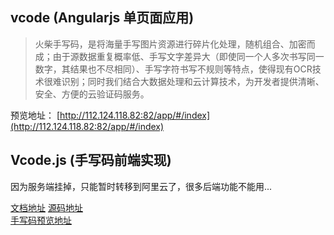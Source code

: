 ## vcode (Angularjs 单页面应用)    

>火柴手写码，是将海量手写图片资源进行碎片化处理，随机组合、加密而成；由于源数据重复概率低、手写文字差异大（即使同一个人多次书写同一数字，其结果也不尽相同）、手写字符书写不规则等特点，使得现有OCR技术很难识别；同时我们结合大数据处理和云计算技术，为开发者提供清晰、安全、方便的云验证码服务。

预览地址： [http://112.124.118.82:82/app/#/index](http://112.124.118.82:82/app/#/index)

## Vcode.js (手写码前端实现)
因为服务端挂掉，只能暂时转移到阿里云了，很多后端功能不能用...

[文档地址](http://112.124.118.82:82/app/#/docs/pic/api)
[源码地址](https://github.com/tinshee/vcode/blob/master/app/vcodefile/vcode.js)    
[手写码预览地址](http://112.124.118.82:82/app/#/demo/pic/min2)


